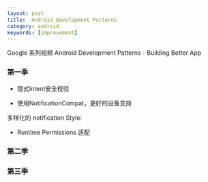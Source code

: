 ```yaml
---
layout: post
title:  Android Development Patterns
category: android
keywords: [improvement]
---
```


Google 系列视频 Android Development Patterns - Building Better App

### 第一季

*  隐式Intent安全校验

*  使用NotificationCompat，更好的设备支持

多样化的 notification Style:

* Runtime Permissions 适配


### 第二季





###  第三季

